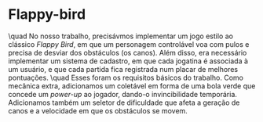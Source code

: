# Flappy-bird
\quad No nosso trabalho, precisávmos implementar um jogo estilo ao clássico _Flappy Bird_, em que um personagem controlável voa com pulos e precisa de desviar dos obstáculos (os canos). Além disso, era necessário implementar um sistema de cadastro, em que cada jogatina é associada à um usuário, e que cada partida fica registrada num placar de melhores pontuações. 
\quad Esses foram os requisitos básicos do trabalho. Como mecânica extra, adicionamos um coletável em forma de uma bola verde que concede um _power-up_ ao jogador, dando-o invincibilidade temporária. Adicionamos também um seletor de dificuldade que afeta a geração de canos e a velocidade em que os obstáculos se movem.